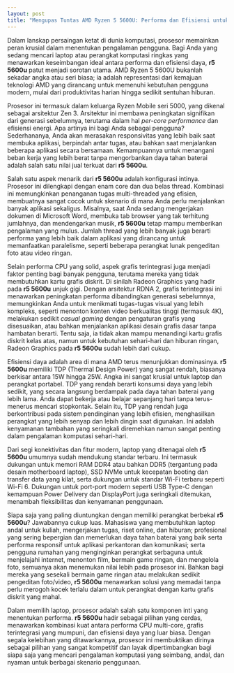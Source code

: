 ```yaml
---
layout: post
title: "Mengupas Tuntas AMD Ryzen 5 5600U: Performa dan Efisiensi untuk Kebutuhan Sehari-hari"
---
```


Dalam lanskap persaingan ketat di dunia komputasi, prosesor memainkan peran krusial dalam menentukan pengalaman pengguna. Bagi Anda yang sedang mencari laptop atau perangkat komputasi ringkas yang menawarkan keseimbangan ideal antara performa dan efisiensi daya, **r5 5600u** patut menjadi sorotan utama. AMD Ryzen 5 5600U bukanlah sekadar angka atau seri biasa; ia adalah representasi dari kemajuan teknologi AMD yang dirancang untuk memenuhi kebutuhan pengguna modern, mulai dari produktivitas harian hingga sedikit sentuhan hiburan.

Prosesor ini termasuk dalam keluarga Ryzen Mobile seri 5000, yang dikenal sebagai arsitektur Zen 3. Arsitektur ini membawa peningkatan signifikan dari generasi sebelumnya, terutama dalam hal *per-core performance* dan efisiensi energi. Apa artinya ini bagi Anda sebagai pengguna? Sederhananya, Anda akan merasakan responsivitas yang lebih baik saat membuka aplikasi, berpindah antar tugas, atau bahkan saat menjalankan beberapa aplikasi secara bersamaan. Kemampuannya untuk menangani beban kerja yang lebih berat tanpa mengorbankan daya tahan baterai adalah salah satu nilai jual terkuat dari **r5 5600u**.

Salah satu aspek menarik dari **r5 5600u** adalah konfigurasi intinya. Prosesor ini dilengkapi dengan enam core dan dua belas thread. Kombinasi ini memungkinkan penanganan tugas multi-threaded yang efisien, membuatnya sangat cocok untuk skenario di mana Anda perlu menjalankan banyak aplikasi sekaligus. Misalnya, saat Anda sedang mengerjakan dokumen di Microsoft Word, membuka tab browser yang tak terhitung jumlahnya, dan mendengarkan musik, **r5 5600u** tetap mampu memberikan pengalaman yang mulus. Jumlah thread yang lebih banyak juga berarti performa yang lebih baik dalam aplikasi yang dirancang untuk memanfaatkan paralelisme, seperti beberapa perangkat lunak pengeditan foto atau video ringan.

Selain performa CPU yang solid, aspek grafis terintegrasi juga menjadi faktor penting bagi banyak pengguna, terutama mereka yang tidak membutuhkan kartu grafis diskrit. Di sinilah Radeon Graphics yang hadir pada **r5 5600u** unjuk gigi. Dengan arsitektur RDNA 2, grafis terintegrasi ini menawarkan peningkatan performa dibandingkan generasi sebelumnya, memungkinkan Anda untuk menikmati tugas-tugas visual yang lebih kompleks, seperti menonton konten video berkualitas tinggi (termasuk 4K), melakukan sedikit *casual gaming* dengan pengaturan grafis yang disesuaikan, atau bahkan menjalankan aplikasi desain grafis dasar tanpa hambatan berarti. Tentu saja, ia tidak akan mampu menandingi kartu grafis diskrit kelas atas, namun untuk kebutuhan sehari-hari dan hiburan ringan, Radeon Graphics pada **r5 5600u** sudah lebih dari cukup.

Efisiensi daya adalah area di mana AMD terus menunjukkan dominasinya. **r5 5600u** memiliki TDP (Thermal Design Power) yang sangat rendah, biasanya berkisar antara 15W hingga 25W. Angka ini sangat krusial untuk laptop dan perangkat portabel. TDP yang rendah berarti konsumsi daya yang lebih sedikit, yang secara langsung berdampak pada daya tahan baterai yang lebih lama. Anda dapat bekerja atau belajar sepanjang hari tanpa terus-menerus mencari stopkontak. Selain itu, TDP yang rendah juga berkontribusi pada sistem pendinginan yang lebih efisien, menghasilkan perangkat yang lebih senyap dan lebih dingin saat digunakan. Ini adalah kenyamanan tambahan yang seringkali diremehkan namun sangat penting dalam pengalaman komputasi sehari-hari.

Dari segi konektivitas dan fitur modern, laptop yang ditenagai oleh **r5 5600u** umumnya sudah mendukung standar terbaru. Ini termasuk dukungan untuk memori RAM DDR4 atau bahkan DDR5 (tergantung pada desain motherboard laptop), SSD NVMe untuk kecepatan booting dan transfer data yang kilat, serta dukungan untuk standar Wi-Fi terbaru seperti Wi-Fi 6. Dukungan untuk port-port modern seperti USB Type-C dengan kemampuan Power Delivery dan DisplayPort juga seringkali ditemukan, menambah fleksibilitas dan kenyamanan penggunaan.

Siapa saja yang paling diuntungkan dengan memiliki perangkat berbekal **r5 5600u**? Jawabannya cukup luas. Mahasiswa yang membutuhkan laptop andal untuk kuliah, mengerjakan tugas, riset online, dan hiburan; profesional yang sering bepergian dan memerlukan daya tahan baterai yang baik serta performa responsif untuk aplikasi perkantoran dan komunikasi; serta pengguna rumahan yang menginginkan perangkat serbaguna untuk menjelajahi internet, menonton film, bermain game ringan, dan mengelola foto, semuanya akan menemukan nilai lebih pada prosesor ini. Bahkan bagi mereka yang sesekali bermain game ringan atau melakukan sedikit pengeditan foto/video, **r5 5600u** menawarkan solusi yang memadai tanpa perlu merogoh kocek terlalu dalam untuk perangkat dengan kartu grafis diskrit yang mahal.

Dalam memilih laptop, prosesor adalah salah satu komponen inti yang menentukan performa. **r5 5600u** hadir sebagai pilihan yang cerdas, menawarkan kombinasi kuat antara performa CPU multi-core, grafis terintegrasi yang mumpuni, dan efisiensi daya yang luar biasa. Dengan segala kelebihan yang ditawarkannya, prosesor ini membuktikan dirinya sebagai pilihan yang sangat kompetitif dan layak dipertimbangkan bagi siapa saja yang mencari pengalaman komputasi yang seimbang, andal, dan nyaman untuk berbagai skenario penggunaan.

